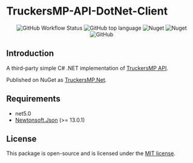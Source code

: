 # TruckersMP-API-DotNet-Client

<p align="center">
<img alt="GitHub Workflow Status" src="https://img.shields.io/github/workflow/status/gehongyan/TruckersMP-API-DotNet-Client/dotnetTest?label=build&style=flat-square">
<img alt="GitHub top language" src="https://img.shields.io/github/languages/top/gehongyan/TruckersMP-API-DotNet-Client?style=flat-square">
<img alt="Nuget" src="https://img.shields.io/nuget/v/TruckersMP.Net?style=flat-square">
<img alt="Nuget" src="https://img.shields.io/nuget/dt/TruckersMP.Net?color=%230099ff&style=flat-square">
<img alt="GitHub" src="https://img.shields.io/github/license/gehongyan/TruckersMP-API-DotNet-Client?style=flat-square">
</p>

## Introduction

A third-party simple C# .NET implementation of [TruckersMP API](https://stats.truckersmp.com/api).

Published on NuGet as [TruckersMP.Net](https://www.nuget.org/packages/TruckersMP.Net/).

## Requirements

- net5.0
- [Newtonsoft.Json](https://www.nuget.org/packages/Newtonsoft.Json/) (>= 13.0.1)

## License

This package is open-source and is licensed under the [MIT license](LICENSE.md).